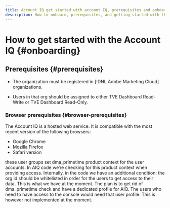 ```yaml
---
title: Account IQ get started with account IQ, prerequisites and onboarding
description: How to onboard, prerequisites, and getting started with the Account IQ. 
---
```


# How to get started with the Account IQ {#onboarding}

## Prerequisites {#prerequisites}

* The organization must be registered in [!DNL Adobe Marketing Cloud] organizations.

* Users in that org should be assigned to either TVE Dashboard Read-Write or TVE Dashboard Read-Only.

### Browser prerequisites {#browser-prerequisites}

The Account IQ is a hosted web service. It is compatible with the most recent version of the following browsers:

* Google Chrome
* Mozilla Firefox
* Safari version

 these user groups set dma_primetime product context for the user accounts. In AIQ code we’re checking for this product context when providing access. Internally, in the code we have an additional condition: the org id should be whitelisted in order for the users to get access to their data.
This is what we have at the moment. The plan is to get rid of dma_primetime check and have a dedicated profile for AIQ. The users who need to have access to the console would need that user profile. This is however not implemented at the moment.